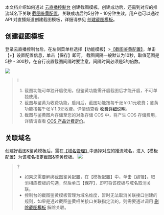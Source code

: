 本文档介绍如何通过 [云直播控制台](https://console.cloud.tencent.com/live) 创建截图模板。创建成功后，还需到对应的推流域名下关联 [截图鉴黄配置](https://cloud.tencent.com/document/product/267/35252)，关联成功后约5分钟 - 10分钟生效。用户也可以通过 API 对直播频道创建截图模板，详细请参见 [创建截图模板](https://cloud.tencent.com/document/api/267/32624)。


## 创建截图模板
登录云直播控制台后，在左侧菜单栏选择【功能模板】>[【截图鉴黄配置】](https://console.cloud.tencent.com/live/config/jtjh)，单击【+】设置配置信息，单击【保存】即可。
截图间隔一般默认为10秒，取值范围是5秒 - 300秒，在自行设置截图间隔时要注意，间隔时间必须是5的倍数。

![](https://main.qcloudimg.com/raw/060a83bbe07272e7dfa2cbc2cdc28b9f.png)

>!
>1. 截图功能可单独开启使用，但鉴黄功能需开启截图后才能开启，不可单独使用。
>2. 截图与鉴黄为收费功能，启用后，截图功能按每千张￥0.1元收费；鉴黄功能按每千张￥1.3元收费。详情请查看 [收费详细说明](https://cloud.tencent.com/document/product/267/34175#.E6.99.BA.E8.83.BD.E9.89.B4.E9.BB.84)。  
>3. 截图与鉴黄图片存储至您的对象存储 COS 中，将产生 COS 存储费用，详情请查看 [COS 产品计费定价](https://cloud.tencent.com/document/product/436/6239)。

## 关联域名
创建好截图&鉴黄模板后，需在[【域名管理】](https://console.cloud.tencent.com/live/domainmanage)中选择对应的推流域名，进入【模板配置】为该域名指定截图&鉴黄模板。
![](https://main.qcloudimg.com/raw/5d87042580f1ec30ad9d11aa3dabf2b6.png)
>?
>- 如果您需要解绑截图鉴黄配置，在【模板配置】中，单击【编辑】，取消相应模板的勾选，然后单击【保存】，即可将该模板与域名取消关联。
>- 控制台的截图鉴黄模板管理为域名维度，暂时无法取消关联接口创建的规则，如果是通过截图鉴黄相关接口关联指定流的，则需要通过调用 [删除截图模板](https://cloud.tencent.com/document/product/267/32622) 解除关联。






